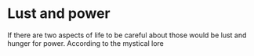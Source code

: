 Lust and power
===========

If there are two aspects of life to be careful about those would be lust and hunger for power. According to the mystical lore 